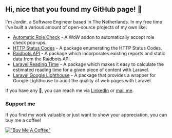 ## Hi, nice that you found my GitHub page! 👋

I'm Jordin, a Software Engineer based in The Netherlands. In my free time I've built a various amount of open-source projects of my own like:

- [Automatic Role Check](https://github.com/jordinbrouwer/AutomaticRoleCheck) - A WoW addon to automatically accept role check pop-ups.
- [HTTP Status Codes](https://github.com/logiek/http-status-codes) - A package enumerating the HTTP Status Codes.
- [Raidbots API](https://github.com/logiek/raidbots-api) - A package which incorporates existing reports and static data from the Raidbots API.
- [Laravel Reading Time](https://github.com/logiek/laravel-reading-time) - A package which makes it easy to calculate the estimated reading time for a given piece of content with Laravel.
- [Laravel Google Lighthouse](https://github.com/logiek/laravel-google-lighthouse) - A package that provides a wrapper for Google Lighthouse to audit the quality of web pages with Laravel.

If you have any 💬, you can reach me via [LinkedIn](https://www.linkedin.com/in/jordinbrouwer) or [mail me](mailto:git@jordinbrouwer.nl).
  
### Support me
If you find my work valuable or just want to show your appreciation, you can buy me a coffee!

[!["Buy Me A Coffee"](https://www.buymeacoffee.com/assets/img/custom_images/orange_img.png)](https://buymeacoffee.com/jordinbrouwer)
